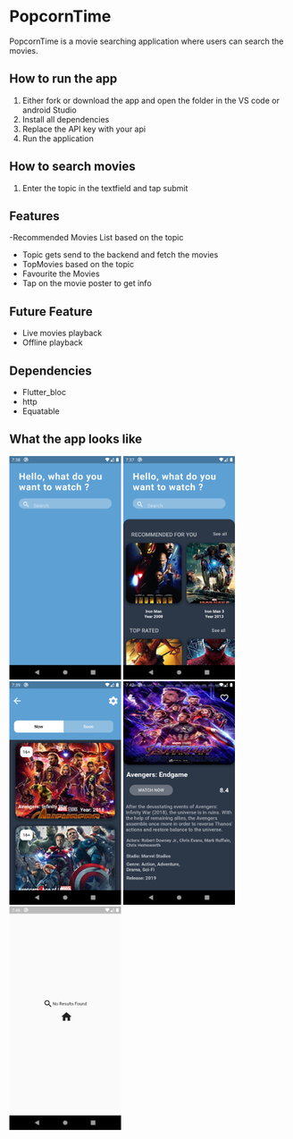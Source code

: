 # PopcornTime
PopcornTime is a movie searching application where users can search the movies.
## How to run the app
1. Either fork or download the app and open the folder in the VS code or android Studio
2. Install all dependencies
3. Replace the API key with your api
4. Run the application
## How to search movies
1. Enter the topic in the textfield and tap submit
## Features 
-Recommended Movies List based on the topic
- Topic gets send to the backend and fetch the movies
- TopMovies based on the topic
- Favourite the Movies
- Tap on the movie poster to get info 
## Future Feature 
- Live  movies playback 
- Offline playback 
## Dependencies 
- Flutter_bloc
- http
- Equatable 

## What the app looks like
<img src="01.png" width="200" height="400"> <img src="02.png" width="200" height="400"> <img src="03.png" width="200" height="400"> <img src="04.png" width="200" height="400"> <img src="05.png" width="200" height="400">
